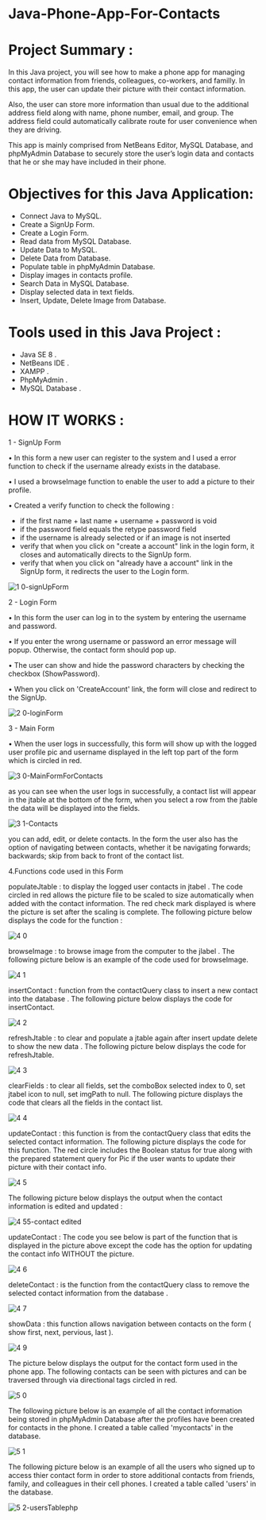 # Java-Phone-App-For-Contacts


# Project Summary : 

 In this Java project, you will see how to make a phone app for managing contact
information from friends, colleagues, co-workers, and familly. In this app, the user
can update their picture with their contact information. 

  Also, the user can store more 
information than usual due to the additional address field along with name, phone number, 
email, and group. The address field could automatically calibrate route for user convenience 
when they are driving. 

 This app is mainly comprised from NetBeans Editor, MySQL Database, and phpMyAdmin Database 
to securely store the user’s login data and contacts that he or she may have included in their 
phone. 





# Objectives for this Java Application: 

- Connect Java to MySQL. 
- Create a SignUp Form.
- Create a Login Form. 
- Read data from MySQL Database.
- Update Data to MySQL. 
- Delete Data from Database.
- Populate table in phpMyAdmin Database.
- Display images in contacts profile.
- Search Data in MySQL Database. 
- Display selected data in text fields. 
- Insert, Update, Delete Image from Database. 



# Tools used in this Java Project : 

- Java SE 8 . 
- NetBeans IDE .
- XAMPP .
- PhpMyAdmin .
- MySQL Database .



# HOW IT WORKS :


 1 - SignUp Form
 
•	In this form a new user can register to the system and I used a error function to check if the username 
already exists in the database. 

•	I used a browseImage function to enable the user to add a picture to their profile. 

•	Created a verify function to check the following :
  - if the first name + last name + username + password is void
  - if the password field equals the retype password field
  - if the username is already selected or if an image is not inserted
  - verify that when you click on "create a account" link in the login form, it closes and automatically
    directs to the SignUp form.
  - verify that when you click on "already have a account" link in the SignUp form, it redirects the user to the Login form.



![1 0-signUpForm](https://user-images.githubusercontent.com/20470279/60803507-6161e180-a149-11e9-9c48-269cd20be534.JPG)




2 - Login Form

•	In this form the user can log in to the system by entering the username and password.

•	If you enter the wrong username or password an error message will popup. Otherwise, the contact form should pop up.

•	The user can show and hide the password characters by checking the checkbox (ShowPassword).

•	When you click on 'CreateAccount' link, the form will close and redirect to the SignUp.



![2 0-loginForm](https://user-images.githubusercontent.com/20470279/60803513-645cd200-a149-11e9-9ec4-d0f3c97c099d.JPG)




3 - Main Form

•	When the user logs in successfully, this form will show up with the logged user profile pic and username displayed 
in the left top part of the form which is circled in red.



![3 0-MainFormForContacts](https://user-images.githubusercontent.com/20470279/60803518-66bf2c00-a149-11e9-8812-b659ff407716.JPG)





as you can see when the user logs in successfully, a contact list will appear in the jtable at the bottom of the form, when 
you select a row from the jtable the data will be displayed into the fields.



![3 1-Contacts](https://user-images.githubusercontent.com/20470279/60803521-69218600-a149-11e9-86f7-53dbfa8e3c1c.JPG)




you can add, edit, or delete contacts. In the form the user also has the option of navigating between contacts, whether it be 
navigating forwards; backwards; skip from back to front of the contact list.




4.Functions code used in this Form


populateJtable : to display the logged user contacts in jtabel . The code circled in red allows the picture file to be scaled to size 
automatically when added with the contact information. The red check mark displayed is where the picture is set after the scaling is complete. The 
following picture below displays the code for the function : 



![4 0](https://user-images.githubusercontent.com/20470279/60803523-6b83e000-a149-11e9-9dcb-4d3c091781cc.JPG)



browseImage : to browse image from the computer to the jlabel . The following picture below is an example of the code used 
for browseImage.




![4 1](https://user-images.githubusercontent.com/20470279/60803533-6f176700-a149-11e9-9939-1477ce2509a2.JPG)



insertContact : function from the contactQuery class to insert a new contact into the database . The following picture below
displays the code for insertContact.



![4 2](https://user-images.githubusercontent.com/20470279/60803538-72aaee00-a149-11e9-8ba2-36e5553424aa.JPG)


refreshJtable : to clear and populate a jtable again after insert update delete to show the new data . The following picture 
below displays the code for refreshJtable.


![4 3](https://user-images.githubusercontent.com/20470279/60803558-79396580-a149-11e9-97c3-f86c807e1b80.JPG)


clearFields : to clear all fields, set the comboBox selected index to 0, set jtabel icon to null,  set imgPath to null. The 
following picture displays the code that clears all the fields in the contact list.




![4 4](https://user-images.githubusercontent.com/20470279/60803913-4643a180-a14a-11e9-9096-12a93d94a231.JPG)



updateContact : this function is from the contactQuery class that edits the selected contact information. The following picture 
displays the code for this function. The red circle includes the Boolean status for true along with the prepared statement query 
for Pic if the user wants to update their picture with their contact info.




![4 5](https://user-images.githubusercontent.com/20470279/60803920-49d72880-a14a-11e9-9dea-dd582e8e2af6.JPG)




The following picture below displays the output when the contact information is edited and updated : 




![4 55-contact edited](https://user-images.githubusercontent.com/20470279/60803930-4e034600-a14a-11e9-846a-3be09fb33027.JPG)



updateContact : The code you see below is part of the function that is displayed in the picture above except the code has the option 
for updating the contact info WITHOUT the picture.




![4 6](https://user-images.githubusercontent.com/20470279/60803936-5196cd00-a14a-11e9-8200-c36120430cb0.JPG)





deleteContact : is the function from the contactQuery class to remove the selected contact information from the database .




![4 7](https://user-images.githubusercontent.com/20470279/60803941-53f92700-a14a-11e9-8194-19eff6f98f41.JPG)



showData : this function allows navigation between contacts on the form ( show first, next, pervious, last ).



![4 9](https://user-images.githubusercontent.com/20470279/60803944-565b8100-a14a-11e9-81cb-0073a6796626.JPG)




The picture below displays the output for the contact form used in the phone app. The following contacts can be seen with pictures 
and can be traversed through via directional tags circled in red.



![5 0](https://user-images.githubusercontent.com/20470279/60803949-58bddb00-a14a-11e9-9389-a2e277275990.JPG)


The following picture below is an example of all the contact information being stored in phpMyAdmin Database after the profiles have been created for contacts in the phone. I created a table called 'mycontacts' in the database.



![5 1](https://user-images.githubusercontent.com/20470279/60803954-5c516200-a14a-11e9-9cad-a34110ea27f4.JPG)



The following picture below is an example of all the users who signed up to access thier contact form in order to store additional contacts from friends, family, and colleagues in their cell phones. I created a table called 'users' in the database.


![5 2-usersTablephp](https://user-images.githubusercontent.com/20470279/60803962-5eb3bc00-a14a-11e9-9828-e8d31d94af43.JPG)



